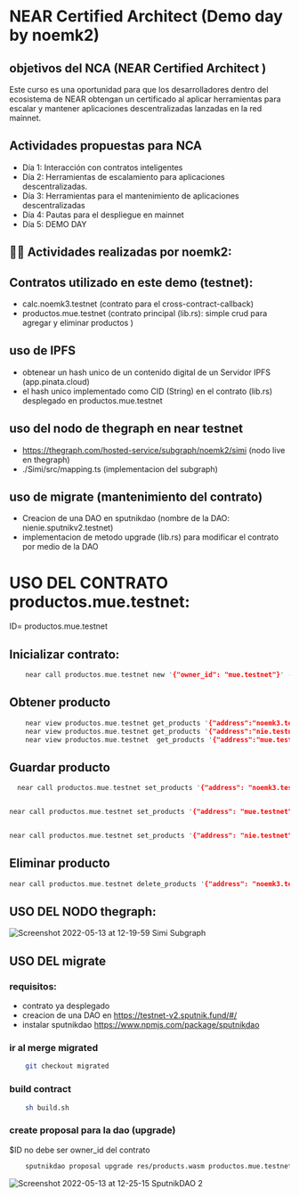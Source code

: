 # NEAR Certified Architect (Demo day by noemk2)


## objetivos del NCA (NEAR Certified Architect )
Este curso es una oportunidad para que los desarrolladores dentro del ecosistema de NEAR obtengan un certificado al aplicar herramientas para escalar y mantener aplicaciones descentralizadas lanzadas en la red mainnet.

## Actividades propuestas para NCA
- Día 1: Interacción con contratos inteligentes
- Día 2: Herramientas de escalamiento para aplicaciones descentralizadas.
- Día 3: Herramientas para el mantenimiento de aplicaciones descentralizadas
- Día 4: Pautas para el despliegue en mainnet
- Día 5: DEMO DAY


## 👨‍💻  Actividades realizadas por noemk2:

## Contratos utilizado en este demo (testnet):
- calc.noemk3.testnet (contrato para el cross-contract-callback)
- productos.mue.testnet (contrato principal (lib.rs): simple crud para agregar y eliminar productos )

## uso de IPFS
- obtenear un hash unico de un contenido digital de un Servidor IPFS (app.pinata.cloud)
- el hash unico implementado como CID (String) en el contrato (lib.rs) desplegado en productos.mue.testnet

## uso del nodo de thegraph en near testnet
- https://thegraph.com/hosted-service/subgraph/noemk2/simi (nodo live en thegraph)
- ./Simi/src/mapping.ts (implementacion del subgraph) 


## uso de migrate (mantenimiento del contrato)
- Creacion de una DAO en sputnikdao (nombre de la DAO: nienie.sputnikv2.testnet)
- implementacion de metodo upgrade (lib.rs) para modificar el contrato por medio de la DAO


# USO DEL CONTRATO productos.mue.testnet:

ID= productos.mue.testnet
<br>


## Inicializar contrato:
```rust
    near call productos.mue.testnet new '{"owner_id": "mue.testnet"}' --accountId $YOUR_ACCOUNT.testnet
```

## Obtener producto
```rust
    near view productos.mue.testnet get_products '{"address":"noemk3.testnet"}'
    near view productos.mue.testnet get_products '{"address":"nie.testnet"}'
    near view productos.mue.testnet  get_products '{"address":"mue.testnet"}'
```

## Guardar producto

```rust
  near call productos.mue.testnet set_products '{"address": "noemk3.testnet", "name": "phone 5", "price": 520, "stock": 50,"cid": "QmUWe3CW6NoFimZ34xWCKdzrveCD5zqExTAUeFzJ6nbDYp" }' --accountId mue.testnet


near call productos.mue.testnet set_products '{"address": "mue.testnet", "name": "phone 1", "price": 10, "stock": 10,"cid": "Qmb7VQPf7KFnXSQed5LWWQoCzmqvsQQoaEjd98wGweppvE" }' --accountId mue.testnet


near call productos.mue.testnet set_products '{"address": "nie.testnet", "name": "phone 4", "price": 40, "stock": 40,"cid": "Qmb7VQPf7KFnXSQed5LWWQoCzmqvsQQoaEjd98wGweppvE" }' --accountId mue.testnet

```

## Eliminar producto

```rust
near call productos.mue.testnet delete_products '{"address": "noemk3.testnet"}' --accountId mue.testnet
```


## USO DEL NODO thegraph:

![Screenshot 2022-05-13 at 12-19-59 Simi Subgraph](https://user-images.githubusercontent.com/37389982/168335902-3319c71d-90cb-4b23-9e57-bd54caa40253.png)



## USO DEL migrate

### requisitos:
- contrato ya desplegado 
- creacion de una DAO en https://testnet-v2.sputnik.fund/#/ 
- instalar sputnikdao https://www.npmjs.com/package/sputnikdao


### ir al merge migrated

```sh
	git checkout migrated 
```
### build contract
```sh
    sh build.sh
```
### create proposal para la dao (upgrade)
$ID no debe ser owner_id del contrato

```sh
	sputnikdao proposal upgrade res/products.wasm productos.mue.testnet --daoAcc nienie --accountId $ID.testnet
```

![Screenshot 2022-05-13 at 12-25-15 SputnikDAO 2](https://user-images.githubusercontent.com/37389982/168336233-4ba0f85d-8491-4980-ac1f-c92bec0dff97.png)


